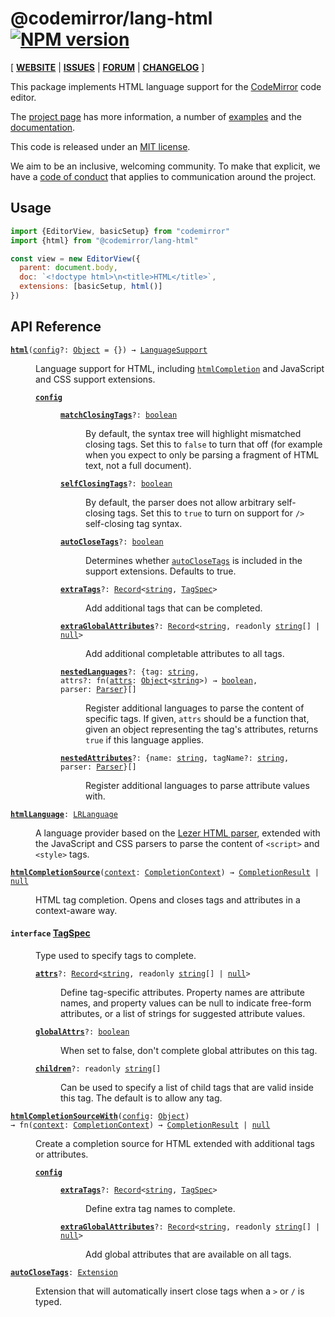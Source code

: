 <!-- NOTE: README.md is generated from src/README.md -->

# @codemirror/lang-html [![NPM version](https://img.shields.io/npm/v/@codemirror/lang-html.svg)](https://www.npmjs.org/package/@codemirror/lang-html)

[ [**WEBSITE**](https://codemirror.net/) | [**ISSUES**](https://github.com/codemirror/dev/issues) | [**FORUM**](https://discuss.codemirror.net/c/next/) | [**CHANGELOG**](https://github.com/codemirror/lang-html/blob/main/CHANGELOG.md) ]

This package implements HTML language support for the
[CodeMirror](https://codemirror.net/) code editor.

The [project page](https://codemirror.net/) has more information, a
number of [examples](https://codemirror.net/examples/) and the
[documentation](https://codemirror.net/docs/).

This code is released under an
[MIT license](https://github.com/codemirror/lang-html/tree/main/LICENSE).

We aim to be an inclusive, welcoming community. To make that explicit,
we have a [code of
conduct](http://contributor-covenant.org/version/1/1/0/) that applies
to communication around the project.

## Usage

```javascript
import {EditorView, basicSetup} from "codemirror"
import {html} from "@codemirror/lang-html"

const view = new EditorView({
  parent: document.body,
  doc: `<!doctype html>\n<title>HTML</title>`,
  extensions: [basicSetup, html()]
})
```

## API Reference

<dl>
<dt id="user-content-html">
  <code><strong><a href="#user-content-html">html</a></strong>(<a id="user-content-html^config" href="#user-content-html^config">config</a>&#8288;?: <a href="https://developer.mozilla.org/en-US/docs/Web/JavaScript/Reference/Global_Objects/Object">Object</a> = {}) → <a href="https://codemirror.net/docs/ref#language.LanguageSupport">LanguageSupport</a></code></dt>

<dd><p>Language support for HTML, including
<a href="#user-content-htmlcompletion"><code>htmlCompletion</code></a> and JavaScript and
CSS support extensions.</p>
<dl><dt id="user-content-html^config">
  <code><strong><a href="#user-content-html^config">config</a></strong></code></dt>

<dd><dl><dt id="user-content-html^config.matchclosingtags">
  <code><strong><a href="#user-content-html^config.matchclosingtags">matchClosingTags</a></strong>&#8288;?: <a href="https://developer.mozilla.org/en-US/docs/Web/JavaScript/Reference/Global_Objects/Boolean">boolean</a></code></dt>

<dd><p>By default, the syntax tree will highlight mismatched closing
tags. Set this to <code>false</code> to turn that off (for example when you
expect to only be parsing a fragment of HTML text, not a full
document).</p>
</dd><dt id="user-content-html^config.selfclosingtags">
  <code><strong><a href="#user-content-html^config.selfclosingtags">selfClosingTags</a></strong>&#8288;?: <a href="https://developer.mozilla.org/en-US/docs/Web/JavaScript/Reference/Global_Objects/Boolean">boolean</a></code></dt>

<dd><p>By default, the parser does not allow arbitrary self-closing tags.
Set this to <code>true</code> to turn on support for <code>/&gt;</code> self-closing tag
syntax.</p>
</dd><dt id="user-content-html^config.autoclosetags">
  <code><strong><a href="#user-content-html^config.autoclosetags">autoCloseTags</a></strong>&#8288;?: <a href="https://developer.mozilla.org/en-US/docs/Web/JavaScript/Reference/Global_Objects/Boolean">boolean</a></code></dt>

<dd><p>Determines whether <a href="#user-content-autoclosetags"><code>autoCloseTags</code></a>
is included in the support extensions. Defaults to true.</p>
</dd><dt id="user-content-html^config.extratags">
  <code><strong><a href="#user-content-html^config.extratags">extraTags</a></strong>&#8288;?: <a href="https://www.typescriptlang.org/docs/handbook/utility-types.html#recordkeystype">Record</a>&lt;<a href="https://developer.mozilla.org/en-US/docs/Web/JavaScript/Reference/Global_Objects/String">string</a>, <a href="#user-content-tagspec">TagSpec</a>&gt;</code></dt>

<dd><p>Add additional tags that can be completed.</p>
</dd><dt id="user-content-html^config.extraglobalattributes">
  <code><strong><a href="#user-content-html^config.extraglobalattributes">extraGlobalAttributes</a></strong>&#8288;?: <a href="https://www.typescriptlang.org/docs/handbook/utility-types.html#recordkeystype">Record</a>&lt;<a href="https://developer.mozilla.org/en-US/docs/Web/JavaScript/Reference/Global_Objects/String">string</a>, readonly <a href="https://developer.mozilla.org/en-US/docs/Web/JavaScript/Reference/Global_Objects/String">string</a>[] | <a href="https://developer.mozilla.org/en-US/docs/Web/JavaScript/Reference/Global_Objects/null">null</a>&gt;</code></dt>

<dd><p>Add additional completable attributes to all tags.</p>
</dd><dt id="user-content-html^config.nestedlanguages">
  <code><strong><a href="#user-content-html^config.nestedlanguages">nestedLanguages</a></strong>&#8288;?: {tag: <a href="https://developer.mozilla.org/en-US/docs/Web/JavaScript/Reference/Global_Objects/String">string</a>, attrs&#8288;?: fn(<a id="user-content-html^config.nestedlanguages.attrs^attrs" href="#user-content-html^config.nestedlanguages.attrs^attrs">attrs</a>: <a href="https://developer.mozilla.org/en-US/docs/Web/JavaScript/Reference/Global_Objects/Object">Object</a>&lt;<a href="https://developer.mozilla.org/en-US/docs/Web/JavaScript/Reference/Global_Objects/String">string</a>&gt;) → <a href="https://developer.mozilla.org/en-US/docs/Web/JavaScript/Reference/Global_Objects/Boolean">boolean</a>, parser: <a href="https://lezer.codemirror.net/docs/ref/#common.Parser">Parser</a>}[]</code></dt>

<dd><p>Register additional languages to parse the content of specific
tags. If given, <code>attrs</code> should be a function that, given an
object representing the tag's attributes, returns <code>true</code> if this
language applies.</p>
</dd><dt id="user-content-html^config.nestedattributes">
  <code><strong><a href="#user-content-html^config.nestedattributes">nestedAttributes</a></strong>&#8288;?: {name: <a href="https://developer.mozilla.org/en-US/docs/Web/JavaScript/Reference/Global_Objects/String">string</a>, tagName&#8288;?: <a href="https://developer.mozilla.org/en-US/docs/Web/JavaScript/Reference/Global_Objects/String">string</a>, parser: <a href="https://lezer.codemirror.net/docs/ref/#common.Parser">Parser</a>}[]</code></dt>

<dd><p>Register additional languages to parse attribute values with.</p>
</dd></dl></dd></dl></dd>
<dt id="user-content-htmllanguage">
  <code><strong><a href="#user-content-htmllanguage">htmlLanguage</a></strong>: <a href="https://codemirror.net/docs/ref#language.LRLanguage">LRLanguage</a></code></dt>

<dd><p>A language provider based on the <a href="https://github.com/lezer-parser/html">Lezer HTML
parser</a>, extended with the
JavaScript and CSS parsers to parse the content of <code>&lt;script&gt;</code> and
<code>&lt;style&gt;</code> tags.</p>
</dd>
<dt id="user-content-htmlcompletionsource">
  <code><strong><a href="#user-content-htmlcompletionsource">htmlCompletionSource</a></strong>(<a id="user-content-htmlcompletionsource^context" href="#user-content-htmlcompletionsource^context">context</a>: <a href="https://codemirror.net/docs/ref#autocomplete.CompletionContext">CompletionContext</a>) → <a href="https://codemirror.net/docs/ref#autocomplete.CompletionResult">CompletionResult</a> | <a href="https://developer.mozilla.org/en-US/docs/Web/JavaScript/Reference/Global_Objects/null">null</a></code></dt>

<dd><p>HTML tag completion. Opens and closes tags and attributes in a
context-aware way.</p>
</dd>
<dt id="user-content-tagspec">
  <h4>
    <code>interface</code>
    <a href="#user-content-tagspec">TagSpec</a></h4>
</dt>

<dd><p>Type used to specify tags to complete.</p>
<dl><dt id="user-content-tagspec.attrs">
  <code><strong><a href="#user-content-tagspec.attrs">attrs</a></strong>&#8288;?: <a href="https://www.typescriptlang.org/docs/handbook/utility-types.html#recordkeystype">Record</a>&lt;<a href="https://developer.mozilla.org/en-US/docs/Web/JavaScript/Reference/Global_Objects/String">string</a>, readonly <a href="https://developer.mozilla.org/en-US/docs/Web/JavaScript/Reference/Global_Objects/String">string</a>[] | <a href="https://developer.mozilla.org/en-US/docs/Web/JavaScript/Reference/Global_Objects/null">null</a>&gt;</code></dt>

<dd><p>Define tag-specific attributes. Property names are attribute
names, and property values can be null to indicate free-form
attributes, or a list of strings for suggested attribute values.</p>
</dd><dt id="user-content-tagspec.globalattrs">
  <code><strong><a href="#user-content-tagspec.globalattrs">globalAttrs</a></strong>&#8288;?: <a href="https://developer.mozilla.org/en-US/docs/Web/JavaScript/Reference/Global_Objects/Boolean">boolean</a></code></dt>

<dd><p>When set to false, don't complete global attributes on this tag.</p>
</dd><dt id="user-content-tagspec.children">
  <code><strong><a href="#user-content-tagspec.children">children</a></strong>&#8288;?: readonly <a href="https://developer.mozilla.org/en-US/docs/Web/JavaScript/Reference/Global_Objects/String">string</a>[]</code></dt>

<dd><p>Can be used to specify a list of child tags that are valid
inside this tag. The default is to allow any tag.</p>
</dd></dl>

</dd>
<dt id="user-content-htmlcompletionsourcewith">
  <code><strong><a href="#user-content-htmlcompletionsourcewith">htmlCompletionSourceWith</a></strong>(<a id="user-content-htmlcompletionsourcewith^config" href="#user-content-htmlcompletionsourcewith^config">config</a>: <a href="https://developer.mozilla.org/en-US/docs/Web/JavaScript/Reference/Global_Objects/Object">Object</a>) → fn(<a id="user-content-htmlcompletionsourcewith^returns^context" href="#user-content-htmlcompletionsourcewith^returns^context">context</a>: <a href="https://codemirror.net/docs/ref#autocomplete.CompletionContext">CompletionContext</a>) → <a href="https://codemirror.net/docs/ref#autocomplete.CompletionResult">CompletionResult</a> | <a href="https://developer.mozilla.org/en-US/docs/Web/JavaScript/Reference/Global_Objects/null">null</a></code></dt>

<dd><p>Create a completion source for HTML extended with additional tags
or attributes.</p>
<dl><dt id="user-content-htmlcompletionsourcewith^config">
  <code><strong><a href="#user-content-htmlcompletionsourcewith^config">config</a></strong></code></dt>

<dd><dl><dt id="user-content-htmlcompletionsourcewith^config.extratags">
  <code><strong><a href="#user-content-htmlcompletionsourcewith^config.extratags">extraTags</a></strong>&#8288;?: <a href="https://www.typescriptlang.org/docs/handbook/utility-types.html#recordkeystype">Record</a>&lt;<a href="https://developer.mozilla.org/en-US/docs/Web/JavaScript/Reference/Global_Objects/String">string</a>, <a href="#user-content-tagspec">TagSpec</a>&gt;</code></dt>

<dd><p>Define extra tag names to complete.</p>
</dd><dt id="user-content-htmlcompletionsourcewith^config.extraglobalattributes">
  <code><strong><a href="#user-content-htmlcompletionsourcewith^config.extraglobalattributes">extraGlobalAttributes</a></strong>&#8288;?: <a href="https://www.typescriptlang.org/docs/handbook/utility-types.html#recordkeystype">Record</a>&lt;<a href="https://developer.mozilla.org/en-US/docs/Web/JavaScript/Reference/Global_Objects/String">string</a>, readonly <a href="https://developer.mozilla.org/en-US/docs/Web/JavaScript/Reference/Global_Objects/String">string</a>[] | <a href="https://developer.mozilla.org/en-US/docs/Web/JavaScript/Reference/Global_Objects/null">null</a>&gt;</code></dt>

<dd><p>Add global attributes that are available on all tags.</p>
</dd></dl></dd></dl></dd>
<dt id="user-content-autoclosetags">
  <code><strong><a href="#user-content-autoclosetags">autoCloseTags</a></strong>: <a href="https://codemirror.net/docs/ref#state.Extension">Extension</a></code></dt>

<dd><p>Extension that will automatically insert close tags when a <code>&gt;</code> or
<code>/</code> is typed.</p>
</dd>
</dl>
